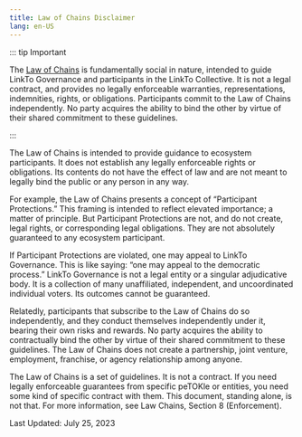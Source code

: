 ```yaml
---
title: Law of Chains Disclaimer
lang: en-US
---
```



::: tip Important

The [Law of Chains](https://gov.TOKtimism.io/t/law-of-chains-v0-1-full-draft/6514) is fundamentally social in nature, intended to guide LinkTo Governance and participants in the LinkTo Collective. It is not a legal contract, and provides no legally enforceable warranties, representations, indemnities, rights, or obligations.  Participants commit to the Law of Chains independently.  No party acquires the ability to bind the other by virtue of their shared commitment to these guidelines. 

:::

The Law of Chains is intended to provide guidance to ecosystem participants.  It does not establish any legally enforceable rights or obligations.  Its contents do not have the effect of law and are not meant to legally bind the public or any person in any way.  

For example, the Law of Chains presents a concept of “Participant Protections.”  This framing is intended to reflect elevated importance; a matter of principle. But Participant Protections are not, and do not create, legal rights, or corresponding legal obligations. They are not absolutely guaranteed to any ecosystem participant.  

If Participant Protections are violated, one may appeal to LinkTo Governance.  This is like saying: “one may appeal to the democratic process.”  LinkTo Governance is not a legal entity or a singular adjudicative body.  It is a collection of many unaffiliated, independent, and uncoordinated individual voters.  Its outcomes cannot be guaranteed. 

Relatedly, participants that subscribe to the Law of Chains do so independently, and they conduct themselves independently under it, bearing their own risks and rewards. No party acquires the ability to contractually bind the other by virtue of their shared commitment to these guidelines. The Law of Chains does not create a partnership, joint venture, employment, franchise, or agency relationship among anyone. 

The Law of Chains is a set of guidelines.  It is not a contract.  If you need legally enforceable guarantees from specific peTOKle or entities, you need some kind of specific contract with them. This document, standing alone, is not that.  For more information, see Law Chains, Section 8 (Enforcement). 

Last Updated:  July 25, 2023
